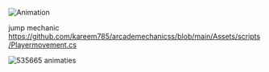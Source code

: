 ![Animation](https://github.com/user-attachments/assets/1cd693b3-7d3f-4d19-bd9c-5ba6a9b16a84)

jump mechanic
https://github.com/kareem785/arcademechanicss/blob/main/Assets/scripts/Playermovement.cs

![535665](https://github.com/user-attachments/assets/85174e62-698a-4037-87fe-93af44ba8736)
animaties
